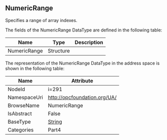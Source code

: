 <!-- datatype -->
## NumericRange
Specifies a range of array indexes.  
<!-- end of description -->
The fields of the NumericRange DataType are defined in the following table:  

|Name|Type|Description|
|---|---|---|
|NumericRange|Structure||

The representation of the NumericRange DataType in the address space is shown in the following table:  

|Name|Attribute|
|---|---|
|NodeId|i=291|
|NamespaceUri|http://opcfoundation.org/UA/|
|BrowseName|NumericRange|
|IsAbstract|False|
|BaseType|[String](../../../Part3/DataTypes/String/readme.md)|
|Categories|Part4|

